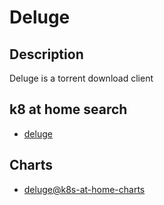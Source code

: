 # Deluge

## Description

Deluge is a torrent download client

## k8 at home search

- [deluge](https://nanne.dev/k8s-at-home-search/#/deluge)

## Charts

- [deluge@k8s-at-home-charts](https://k8s-at-home.com/charts/)
